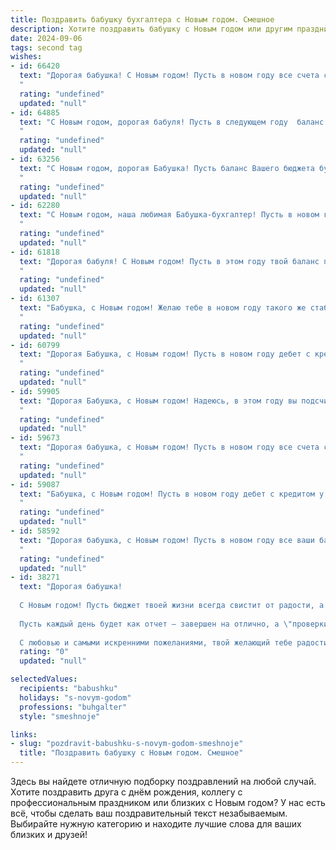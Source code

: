 ```yaml
---
title: Поздравить бабушку бухгалтера с Новым годом. Смешное
description: Хотите поздравить бабушку с Новым годом или другим праздником? Наш ИИ создаст незабываемое поздравление, а вы обязательно выделитесь среди других.  
date: 2024-09-06
tags: second tag
wishes:
- id: 66420
  text: "Дорогая бабушка! С Новым годом! Пусть в новом году все счета сходятся, а баланс всегда будет положительным! 😅  Желаем тебе крепкого здоровья, чтобы ты могла ещё долго считать деньги и всех нас  \"поставить на место\"!  🎉🍾
  "
  rating: "undefined"
  updated: "null"
- id: 64885
  text: "С Новым годом, дорогая бабуля! Пусть в следующем году  баланс счастья и радости в твоей жизни будет всегда положительным, а дебет с кредитом не расходятся! 🎉🥂
  "
  rating: "undefined"
  updated: "null"
- id: 63256
  text: "С Новым годом, дорогая Бабушка! Пусть баланс Вашего бюджета будет всегда в плюсе, а дебет с кредитом дружат, как зайчики! 🥂
  "
  rating: "undefined"
  updated: "null"
- id: 62280
  text: "С Новым годом, наша любимая Бабушка-бухгалтер! Пусть в новом году все счета будут только в плюс, а дебет с кредитом дружат как никогда! Желаем Вам ярких, искрометных праздников, чтобы цифры в новом году радовали Вас не меньше, чем оливье и мандарины! 🍊🎉
  "
  rating: "undefined"
  updated: "null"
- id: 61818
  text: "Дорогая бабуля! С Новым годом! Пусть в этом году твой баланс пополнится не только дебетом, но и кредитом счастья, любви и радости! 😊
  "
  rating: "undefined"
  updated: "null"
- id: 61307
  text: "Бабушка, с Новым годом! Желаю тебе в новом году такого же стабильного финансового состояния, как касса предприятия под твоим чутким контролем! Пусть баланс жизни будет всегда в плюсе, а расходы только на удовольствия! 🎉
  "
  rating: "undefined"
  updated: "null"
- id: 60799
  text: "Дорогая Бабушка, с Новым годом! Пусть в новом году дебет с кредитом у тебя всегда сходятся, а баланс - только в плюс! Желаю, чтобы в твоей бухгалтерии царило благополучие, а налоговая служба приносила только радостные известия. 😊🥂
  "
  rating: "undefined"
  updated: "null"
- id: 59905
  text: "Дорогая Бабушка, с Новым годом! Надеюсь, в этом году вы подсчитаете все свои подарки и обнаружите, что их больше, чем дебиторской задолженности. 😉  Пусть баланс вашей жизни будет только положительным, а дебет всегда будет в плюсе! 😂
  "
  rating: "undefined"
  updated: "null"
- id: 59673
  text: "Дорогая бабушка, с Новым годом! Пусть в новом году все счета сходятся, дебет с кредитом не расходятся, а баланс жизни будет всегда в плюсе! 😉🥂
  "
  rating: "undefined"
  updated: "null"
- id: 59087
  text: "Бабушка, с Новым годом! Пусть в новом году дебет с кредитом у тебя всегда сходятся, а баланс — только положительный! 😂🥂
  "
  rating: "undefined"
  updated: "null"
- id: 58592
  text: "Дорогая бабушка, с Новым годом! Пусть в новом году все ваши балансы будут только положительными, а дебетовые сальдо пополняются с каждым днем! Желаем вам легкости в работе и, конечно, больше времени для любимых внуков. 😉
  "
  rating: "undefined"
  updated: "null"
- id: 38271
  text: "Дорогая бабушка!
  
  С Новым годом! Пусть бюджет твоей жизни всегда свистит от радости, а расходы на плохое настроение сводятся к нулю! Желаю, чтобы в 2024 году все твои \"первичные документы\" были заполнены только счастливыми моментами, а \"активы\" – это наши встречи и улыбки!
  
  Пусть каждый день будет как отчет – завершен на отлично, а \"проверки\" судьбы только подбадривают и дарят тебе новые радости. Здоровья тебе, бабушка, как у самой надёжной бухгалтерской программы, и массу поводов для веселья!
  
  С любовью и самыми искренними пожеланиями, твой желающий тебе радости и счастья бухгалтер!"
  rating: "0"
  updated: "null"

selectedValues:
  recipients: "babushku"
  holidays: "s-novym-godom"
  professions: "buhgalter"
  style: "smeshnoje"

links:
- slug: "pozdravit-babushku-s-novym-godom-smeshnoje"
  title: "Поздравить бабушку с Новым годом. Смешное"
---
```


Здесь вы найдете отличную подборку поздравлений на любой случай. 
Хотите поздравить друга с днём рождения, коллегу с профессиональным праздником или близких с Новым годом? У нас есть всё, чтобы сделать ваш поздравительный текст незабываемым. Выбирайте нужную категорию и находите лучшие слова для ваших близких и друзей!
